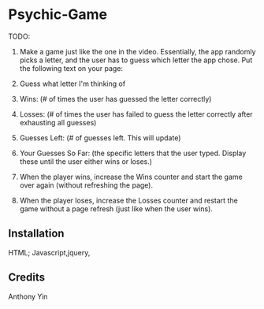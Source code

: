 # Psychic-Game

TODO:

1.  Make a game just like the one in the video. Essentially, the app randomly picks a letter, and the user has to guess which letter the app chose. Put the following text on your page:

2.  Guess what letter I'm thinking of

3.  Wins: (# of times the user has guessed the letter correctly)

4.  Losses: (# of times the user has failed to guess the letter correctly after exhausting all guesses)

5.  Guesses Left: (# of guesses left. This will update)

6.  Your Guesses So Far: (the specific letters that the user typed. Display these until the user either wins or loses.)

7.  When the player wins, increase the Wins counter and start the game over again (without refreshing the page).

8.  When the player loses, increase the Losses counter and restart the game without a page refresh (just like when the user wins).

## Installation

HTML; Javascript,jquery,

## Credits

Anthony Yin
